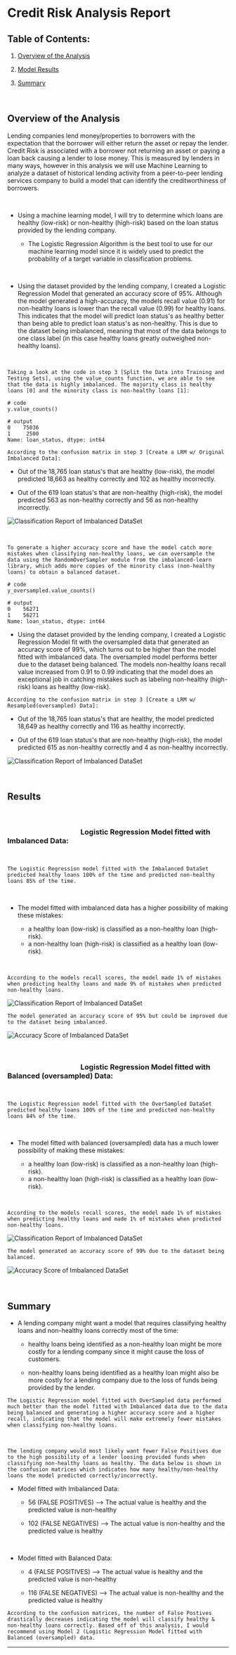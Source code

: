# Credit Risk Analysis Report

## Table of Contents: 

1. [Overview of the Analysis](#overview-of-the-analysis)

2. [Model Results](#results)

3. [Summary](#summary)

</br>

## **Overview of the Analysis**

Lending companies lend money/properties to borrowers with the expectation that the borrower will either return the asset or repay the lender. Credit Risk is associated with a borrower not returning an asset or paying a loan back causing a lender to lose money. This is measured by lenders in many ways, however in this analysis we will use Machine Learning to analyze a dataset of historical lending activity from a peer-to-peer lending services company to build a model that can identify the creditworthiness of borrowers. 

</br>

* Using a machine learning model, I will try to determine which loans are healthy (low-risk) or non-healthy (high-risk) based on the loan status provided by the lending company. 

  * The Logistic Regression Algorithm is the best tool to use for our machine learning model since it is widely used to predict the probability of a target variable in classification problems.  

</br>

* Using the dataset provided by the lending company, I created a Logistic Regression Model that generated an accuracy score of 95%. Although the model generated a high-accuracy, the models recall value (0.91) for non-healthy loans is lower than the recall value (0.99) for healthy loans. This indicates that the model will predict loan status's as healthy better than being able to predict loan status's as non-healthy. This is due to the dataset being imbalanced, meaning that most of the data belongs to one class label (in this case healthy loans greatly outweighed non-healthy loans).

</br>

`Taking a look at the code in step 3 [Split the Data into Training and Testing Sets], using the value_counts function, we are able to see that the data is highly imbalanced. The majority class is healthy loans [0] and the minority class is non-healthy loans [1]:`

```
# code
y.value_counts()

# output
0    75036
1     2500
Name: loan_status, dtype: int64
```

`According to the confusion matrix in step 3 [Create a LRM w/ Original Imbalanced Data]:`

* Out of the 18,765 loan status's that are healthy (low-risk), the model predicted 18,663 as 
   healthy correctly and 102 as healthy incorrectly. 

* Out of the 619 loan status's that are non-healthy (high-risk), the model 
   predicted 563 as non-healthy correctly and 56 as non-healthy incorrectly.

![Classification Report of Imbalanced DataSet](Images/confusion_matrix_imbalanced_df.png)

</br>

`To generate a higher accuracy score and have the model catch more mistakes when classifying non-healthy loans, we can oversample the data using the RandomOverSampler module from the imbalanced-learn library, which adds more copies of the minority class (non-healthy loans) to obtain a balanced dataset.`

```
# code
y_oversampled.value_counts()

# output
0    56271
1    56271
Name: loan_status, dtype: int64
```

  * Using the dataset provided by the lending company, I created a Logistic Regression Model fit with the oversampled data that generated an accuracy score of 99%, which turns out to be higher than the model fitted with imbalanced data. The oversampled model performs better due to the dataset being balanced. The models non-healthy loans recall value increased from 0.91 to 0.99 indicating that the model does an exceptional job in catching mistakes such as labeling non-healthy (high-risk) loans as healthy (low-risk).

`According to the confusion matrix in step 3 [Create a LRM w/ Resampled(oversampled) Data]:`

* Out of the 18,765 loan status's that are healthy, the model predicted 18,649 as 
   healthy correctly and 116 as healthy incorrectly. 

* Out of the 619 loan status's that are non-healthy (high-risk), the model 
   predicted 615 as non-healthy correctly and 4 as non-healthy incorrectly.

![Classification Report of Imbalanced DataSet](Images/confusion_matrix_balanced_df.png)

</br>

## **Results**

</br>

### &nbsp;&nbsp;&nbsp;&nbsp;&nbsp;&nbsp;&nbsp;&nbsp;&nbsp;&nbsp;&nbsp;&nbsp;&nbsp;&nbsp;&nbsp;&nbsp;&nbsp;&nbsp;&nbsp;&nbsp;&nbsp;&nbsp;&nbsp;&nbsp;&nbsp;&nbsp;&nbsp;&nbsp;&nbsp;&nbsp;&nbsp;&nbsp;&nbsp;&nbsp;&nbsp;&nbsp;&nbsp;&nbsp;&nbsp;&nbsp;&nbsp;&nbsp;&nbsp;Logistic Regression Model fitted with Imbalanced Data: 

</br>

`The Logistic Regression model fitted with the Imbalanced DataSet predicted healthy loans 100% of the time and predicted non-healthy loans 85% of the time.`

</br>

* The model fitted with imbalanced data has a higher possibility of making these mistakes: 

  * a healthy loan (low-risk) is classified as a non-healthy loan (high-risk).
  * a non-healthy loan (high-risk) is classified as a healthy loan (low-risk).

</br>

`According to the models recall scores, the model made 1% of mistakes when predicting healthy loans and made 9% of mistakes when predicted non-healthy loans.`

![Classification Report of Imbalanced DataSet](Images/classification_report_imbalanced.png)

`The model generated an accuracy score of 95% but could be improved due to the dataset being imbalanced.`

![Accuracy Score of Imbalanced DataSet](Images/accuracy_score_imbalanced_dataset.png)

</br>

### &nbsp;&nbsp;&nbsp;&nbsp;&nbsp;&nbsp;&nbsp;&nbsp;&nbsp;&nbsp;&nbsp;&nbsp;&nbsp;&nbsp;&nbsp;&nbsp;&nbsp;&nbsp;&nbsp;&nbsp;&nbsp;&nbsp;&nbsp;&nbsp;&nbsp;&nbsp;&nbsp;&nbsp;&nbsp;&nbsp;&nbsp;&nbsp;&nbsp;&nbsp;&nbsp;&nbsp;&nbsp;&nbsp;&nbsp;&nbsp;&nbsp;&nbsp;&nbsp;Logistic Regression Model fitted with Balanced (oversampled) Data:

</br>

`The Logistic Regression model fitted with the OverSampled DataSet predicted healthy loans 100% of the time and predicted non-healthy loans 84% of the time.`

</br>

* The model fitted with balanced (oversampled) data has a much lower possibility of making these mistakes: 

  * a healthy loan (low-risk) is classified as a non-healthy loan (high-risk).
  * a non-healthy loan (high-risk) is classified as a healthy loan (low-risk).

</br>

`According to the models recall scores, the model made 1% of mistakes when predicting healthy loans and made 1% of mistakes when predicted non-healthy loans.`

![Classification Report of Imbalanced DataSet](Images/classification_report_balanced.png)

`The model generated an accuracy score of 99% due to the dataset being balanced.`

![Accuracy Score of Imbalanced DataSet](Images/accuracy_score_balanced_dataset.png)

</br>

## **Summary**

* A lending company might want a model that requires classifying healthy loans and non-healthy loans correctly most of the time: 

    * healthy loans being identified as a non-healthy loan might be more costly for a lending company since it might cause the loss of customers. 
  
    * non-healthy loans being identified as a healthy loan might also be more costly for a lending company due to the loss of funds being provided by the lender.

`The Logistic Regression model fitted with OverSampled data performed much better than the model fitted with Imbalanced data due to the data being balanced and generating a higher accuracy score and a higher recall, indicating that the model will make extremely fewer mistakes when classifying non-healthy loans.`

</br>

`The lending company would most likely want fewer False Positives due to the high possibility of a lender loosing provided funds when classifying non-healthy loans as healthy. The data below is shown in the confusion matrices which indicates how many healthy/non-healthy loans the model predicted correctly/incorrectly.`

* Model fitted with Imbalanced Data: 
  
  * 56 (FALSE POSITIVES) --> The actual value is healthy and the predicted value is non-healthy 


  * 102 (FALSE NEGATIVES) --> The actual value is non-healthy and the predicted value is healthy

</br>

* Model fitted with Balanced Data: 
  
  * 4 (FALSE POSITIVES) --> The actual value is healthy and the predicted value is non-healthy 


  * 116 (FALSE NEGATIVES) --> The actual value is non-healthy and the predicted value is healthy
  
`According to the confusion matrices, the number of False Postives drastically decreases indicating the model will classify healthy & non-healthy loans correctly. Based off of this analysis, I would recommend using Model 2 (Logistic Regression Model fitted with Balanced (oversampled) data.`

---
